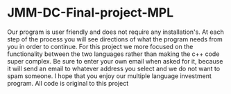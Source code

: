 # JMM-DC-Final-project-MPL

Our program is user friendly and does not require any installation's. At each step of the process you will see directions of what the
program needs from you in order to continue. For this project we more focused on the functionality between the two languages
rather than making the c++ code super complex. Be sure to enter your own email when asked for it, because it will send an email
to whatever address you select and we do not want to spam someone. I hope that you enjoy our multiple language investment program. All code is original to this project